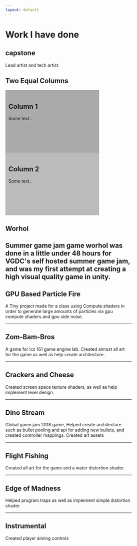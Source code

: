 ```yaml
---
layout: default
---
```


# Work I have done

## capstone

Lead artist and tech artist.

<style>
* {
    box-sizing: border-box;
}

/* Create two equal columns that floats next to each other */
.column {
    float: left;
    width: 50%;
    padding: 10px;
    height: 200px; /* Should be removed. Only for demonstration */
    width: 300px
}

/* Clear floats after the columns */
.row:after {
    content: "";
    display: table;
    clear: left;
}

</style>
</head>
<body>

<h2>Two Equal Columns</h2>

<div class="row">
  <div class="column" style="background-color:#aaa;">
    <h2>Column 1</h2>
    <p>Some text..</p>
  </div>
  <div class="column" style="background-color:#bbb;">
    <h2>Column 2</h2>
    <p>Some text..</p>
  </div>
</div>

</body>
</html>





## Worhol

Summer game jam game worhol was done in a little under 48 hours for VGDC's self hosted summer game jam, and was my first attempt at creating a high visual quality game in unity.
---

## GPU Based Particle Fire

A Tiny project made for a class using Compute shaders in order to generate large amounts of particles via gpu compute shaders and gpu side noise.

---

## Zom-Bam-Bros

A game for ics 161 game engine lab. Created almost all art for the game as well as help create architecture.

---

## Crackers and Cheese

Created screen space texture shaders, as well as help implement level design.

---

## Dino Stream

Global game jam 2018 game, Helped create architecture such as bullet pooling and api for adding new bullets, and created controller mappings. Created art assets

---

## Flight Fishing

Created all art for the game and a water distortion shader.

---

## Edge of Madness

Helped program traps as well as implement simple distortion shader.

---

## Instrumental

Created player aiming controls